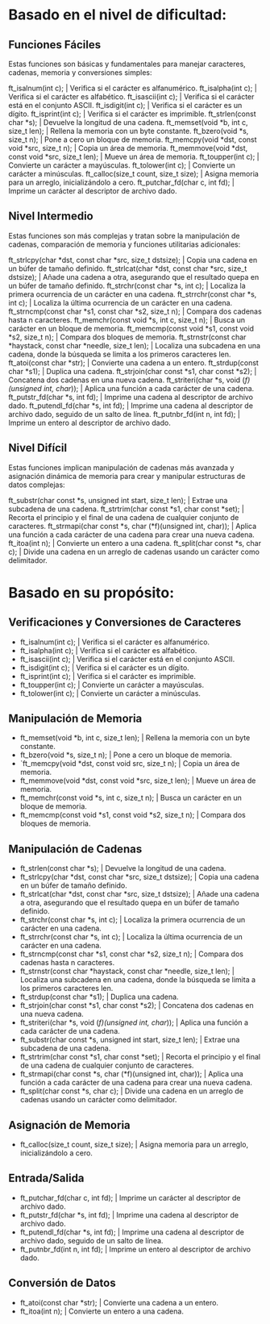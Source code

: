 # Basado en el nivel de dificultad:

## Funciones Fáciles

Estas funciones son básicas y fundamentales para manejar caracteres, cadenas, memoria y conversiones simples:

ft_isalnum(int c); | Verifica si el carácter es alfanumérico.
ft_isalpha(int c); | Verifica si el carácter es alfabético.
ft_isascii(int c); | Verifica si el carácter está en el conjunto ASCII.
ft_isdigit(int c); | Verifica si el carácter es un dígito.
ft_isprint(int c); | Verifica si el carácter es imprimible.
ft_strlen(const char *s); | Devuelve la longitud de una cadena.
ft_memset(void *b, int c, size_t len); | Rellena la memoria con un byte constante.
ft_bzero(void *s, size_t n); | Pone a cero un bloque de memoria.
ft_memcpy(void *dst, const void *src, size_t n); | Copia un área de memoria.
ft_memmove(void *dst, const void *src, size_t len); | Mueve un área de memoria.
ft_toupper(int c); | Convierte un carácter a mayúsculas.
ft_tolower(int c); | Convierte un carácter a minúsculas.
ft_calloc(size_t count, size_t size); | Asigna memoria para un arreglo, inicializándolo a cero.
ft_putchar_fd(char c, int fd); | Imprime un carácter al descriptor de archivo dado.

## Nivel Intermedio

Estas funciones son más complejas y tratan sobre la manipulación de cadenas, comparación de memoria y funciones utilitarias adicionales:

ft_strlcpy(char *dst, const char *src, size_t dstsize); | Copia una cadena en un búfer de tamaño definido.
ft_strlcat(char *dst, const char *src, size_t dstsize); | Añade una cadena a otra, asegurando que el resultado quepa en un búfer de tamaño definido.
ft_strchr(const char *s, int c); | Localiza la primera ocurrencia de un carácter en una cadena.
ft_strrchr(const char *s, int c); | Localiza la última ocurrencia de un carácter en una cadena.
ft_strncmp(const char *s1, const char *s2, size_t n); | Compara dos cadenas hasta n caracteres.
ft_memchr(const void *s, int c, size_t n); | Busca un carácter en un bloque de memoria.
ft_memcmp(const void *s1, const void *s2, size_t n); | Compara dos bloques de memoria.
ft_strnstr(const char *haystack, const char *needle, size_t len); | Localiza una subcadena en una cadena, donde la búsqueda se limita a los primeros caracteres len.
ft_atoi(const char *str); | Convierte una cadena a un entero.
ft_strdup(const char *s1); | Duplica una cadena.
ft_strjoin(char const *s1, char const *s2); | Concatena dos cadenas en una nueva cadena.
ft_striteri(char *s, void (*f)(unsigned int, char*)); | Aplica una función a cada carácter de una cadena.
ft_putstr_fd(char *s, int fd); | Imprime una cadena al descriptor de archivo dado.
ft_putendl_fd(char *s, int fd); | Imprime una cadena al descriptor de archivo dado, seguido de un salto de línea.
ft_putnbr_fd(int n, int fd); | Imprime un entero al descriptor de archivo dado.


## Nivel Difícil

Estas funciones implican manipulación de cadenas más avanzada y asignación dinámica de memoria para crear y manipular estructuras de datos complejas:

ft_substr(char const *s, unsigned int start, size_t len); | Extrae una subcadena de una cadena.
ft_strtrim(char const *s1, char const *set); | Recorta el principio y el final de una cadena de cualquier conjunto de caracteres.
ft_strmapi(char const *s, char (*f)(unsigned int, char)); | Aplica una función a cada carácter de una cadena para crear una nueva cadena.
ft_itoa(int n); | Convierte un entero a una cadena.
ft_split(char const *s, char c); | Divide una cadena en un arreglo de cadenas usando un carácter como delimitador.




# Basado en su propósito:

## Verificaciones y Conversiones de Caracteres

- ft_isalnum(int c); | Verifica si el carácter es alfanumérico.
- ft_isalpha(int c); | Verifica si el carácter es alfabético.
- ft_isascii(int c); | Verifica si el carácter está en el conjunto ASCII.
- ft_isdigit(int c); | Verifica si el carácter es un dígito.
- ft_isprint(int c); | Verifica si el carácter es imprimible.
- ft_toupper(int c); | Convierte un carácter a mayúsculas.
- ft_tolower(int c); | Convierte un carácter a minúsculas.

## Manipulación de Memoria
- ft_memset(void *b, int c, size_t len); | Rellena la memoria con un byte constante.
- ft_bzero(void *s, size_t n); | Pone a cero un bloque de memoria.
- `ft_memcpy(void *dst, const void src, size_t n); | Copia un área de memoria.
- ft_memmove(void *dst, const void *src, size_t len); | Mueve un área de memoria.
- ft_memchr(const void *s, int c, size_t n); | Busca un carácter en un bloque de memoria.
- ft_memcmp(const void *s1, const void *s2, size_t n); | Compara dos bloques de memoria.

## Manipulación de Cadenas
- ft_strlen(const char *s); | Devuelve la longitud de una cadena.
- ft_strlcpy(char *dst, const char *src, size_t dstsize); | Copia una cadena en un búfer de tamaño definido.
- ft_strlcat(char *dst, const char *src, size_t dstsize); | Añade una cadena a otra, asegurando que el resultado quepa en un búfer de tamaño definido.
- ft_strchr(const char *s, int c); | Localiza la primera ocurrencia de un carácter en una cadena.
- ft_strrchr(const char *s, int c); | Localiza la última ocurrencia de un carácter en una cadena.
- ft_strncmp(const char *s1, const char *s2, size_t n); | Compara dos cadenas hasta n caracteres.
- ft_strnstr(const char *haystack, const char *needle, size_t len); | Localiza una subcadena en una cadena, donde la búsqueda se limita a los primeros caracteres len.
- ft_strdup(const char *s1); | Duplica una cadena.
- ft_strjoin(char const *s1, char const *s2); | Concatena dos cadenas en una nueva cadena.
- ft_striteri(char *s, void (*f)(unsigned int, char*)); | Aplica una función a cada carácter de una cadena.
- ft_substr(char const *s, unsigned int start, size_t len); | Extrae una subcadena de una cadena.
- ft_strtrim(char const *s1, char const *set); | Recorta el principio y el final de una cadena de cualquier conjunto de caracteres.
- ft_strmapi(char const *s, char (*f)(unsigned int, char)); | Aplica una función a cada carácter de una cadena para crear una nueva cadena.
- ft_split(char const *s, char c); | Divide una cadena en un arreglo de cadenas usando un carácter como delimitador.

## Asignación de Memoria
- ft_calloc(size_t count, size_t size); | Asigna memoria para un arreglo, inicializándolo a cero.

## Entrada/Salida
- ft_putchar_fd(char c, int fd); | Imprime un carácter al descriptor de archivo dado.
- ft_putstr_fd(char *s, int fd); | Imprime una cadena al descriptor de archivo dado.
- ft_putendl_fd(char *s, int fd); | Imprime una cadena al descriptor de archivo dado, seguido de un salto de línea.
- ft_putnbr_fd(int n, int fd); | Imprime un entero al descriptor de archivo dado.

## Conversión de Datos
- ft_atoi(const char *str); | Convierte una cadena a un entero.
- ft_itoa(int n); | Convierte un entero a una cadena.



